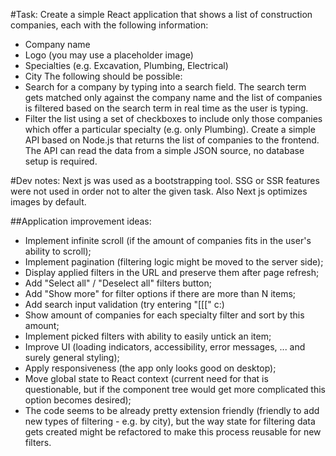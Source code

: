 #Task:
Create a simple React application that shows a list of construction companies, each with the
following information:

- Company name
- Logo (you may use a placeholder image)
- Specialties (e.g. Excavation, Plumbing, Electrical)
- City
  The following should be possible:
- Search for a company by typing into a search field. The search term gets matched only
  against the company name and the list of companies is filtered based on the search term
  in real time as the user is typing.
- Filter the list using a set of checkboxes to include only those companies which offer a
  particular specialty (e.g. only Plumbing).
  Create a simple API based on Node.js that returns the list of companies to the frontend. The
  API can read the data from a simple JSON source, no database setup is required.

#Dev notes:
Next js was used as a bootstrapping tool.
SSG or SSR features were not used in order not to alter the given task.
Also Next js optimizes images by default.

##Application improvement ideas:

- Implement infinite scroll (if the amount of companies fits in the user's ability to scroll);
- Implement pagination (filtering logic might be moved to the server side);
- Display applied filters in the URL and preserve them after page refresh;
- Add "Select all" / "Deselect all" filters button;
- Add "Show more" for filter options if there are more than N items;
- Add search input validation (try entering "[[[" c:)
- Show amount of companies for each specialty filter and sort by this amount;
- Implement picked filters with ability to easily untick an item;
- Improve UI (loading indicators, accessibility, error messages, ... and surely general styling);
- Apply responsiveness (the app only looks good on desktop);
- Move global state to React context (current need for that is questionable, but if the component tree would get more complicated this option becomes desired);
- The code seems to be already pretty extension friendly (friendly to add new types of filtering - e.g. by city), but the way state for filtering data gets created might be refactored to make this process reusable for new filters.
